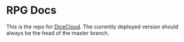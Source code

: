 RPG Docs
========

This is the repo for [DiceCloud](dicecloud.com). The currently deployed version should always be the head of the master branch.
